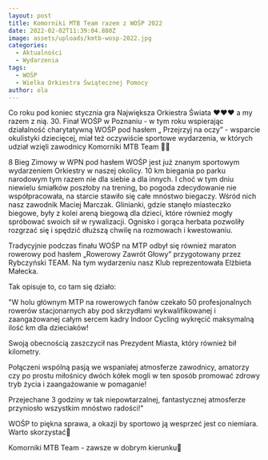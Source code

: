 ```yaml
---
layout: post
title: Komorniki MTB Team razem z WOŚP 2022
date: 2022-02-02T11:39:04.880Z
image: assets/uploads/kmtb-wosp-2022.jpg
categories:
  - Aktualności
  - Wydarzenia
tags:
  - WOŚP
  - Wielka Orkiestra Świątecznej Pomocy
author: ola
---
```

Co roku pod koniec stycznia gra Największa Orkiestra Świata ❤❤❤ a my razem z nią. 30. Finał WOŚP w Poznaniu - w tym roku wspierając działalność charytatywną WOŚP pod hasłem „ Przejrzyj na oczy” - wsparcie okulistyki dziecięcej, miał też oczywiście sportowe wydarzenia, w których udział wzięli zawodnicy Komorniki MTB Team 💚🖤
<!--more-->

8 Bieg Zimowy w WPN pod hasłem WOŚP jest już znanym sportowym wydarzeniem Orkiestry w naszej okolicy. 10 km biegania po parku narodowym tym razem nie dla siebie a dla innych. I choć w tym dniu niewielu śmiałków poszłoby na trening, bo pogoda zdecydowanie nie współpracowała, na starcie stawiło się całe mnóstwo biegaczy. Wśród nich nasz zawodnik Maciej Marczak. Glinianki, gdzie stanęło miasteczko biegowe, były z kolei areną biegową dla dzieci, które również mogły spróbować swoich sił w rywalizacji. Ognisko i gorąca herbata pozwoliły rozgrzać się i spędzić dłuższą chwilę na rozmowach i kwestowaniu.

Tradycyjnie podczas finału WOŚP na MTP odbył się również maraton rowerowy pod hasłem „Rowerowy Zawrót Głowy” przygotowany przez Rybczyński TEAM. Na tym wydarzeniu nasz Klub reprezentowała Elżbieta Małecka. 

Tak opisuje to, co tam się działo: 

"W holu głównym MTP na rowerowych fanów czekało 50 profesjonalnych rowerów stacjonarnych aby pod skrzydłami wykwalifikowanej i zaangażowanej całym sercem kadry Indoor Cycling wykręcić maksymalną ilość km dla dzieciaków! 

Swoją obecnością zaszczycił nas Prezydent Miasta, który również bił kilometry. 

Połączeni wspólną pasją we wspaniałej atmosferze zawodnicy, amatorzy czy po prostu miłośnicy dwóch kółek mogli w ten sposób promować zdrowy tryb życia i zaangażowanie w pomaganie! 

Przejechane 3 godziny w tak niepowtarzalnej, fantastycznej atmosferze przyniosło wszystkim mnóstwo radości!"

WOŚP to piękna sprawa, a okazji by sportowo ją wesprzeć jest co niemiara. Warto skorzystać🙂

Komorniki MTB Team - zawsze w dobrym kierunku🙂 